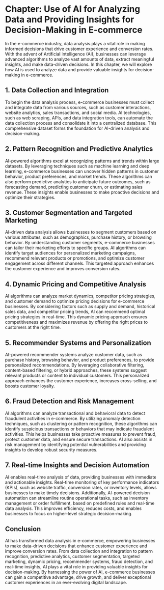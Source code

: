 Chapter: Use of AI for Analyzing Data and Providing Insights for Decision-Making in E-commerce
==============================================================================================

In the e-commerce industry, data analysis plays a vital role in making informed decisions that drive customer experience and conversion rates. With the advent of Artificial Intelligence (AI), businesses can leverage advanced algorithms to analyze vast amounts of data, extract meaningful insights, and make data-driven decisions. In this chapter, we will explore how AI is used to analyze data and provide valuable insights for decision-making in e-commerce.

**1. Data Collection and Integration**
--------------------------------------

To begin the data analysis process, e-commerce businesses must collect and integrate data from various sources, such as customer interactions, website analytics, sales transactions, and social media. AI technologies, such as web scraping, APIs, and data integration tools, can automate the data collection process and consolidate it into a centralized database. This comprehensive dataset forms the foundation for AI-driven analysis and decision-making.

**2. Pattern Recognition and Predictive Analytics**
---------------------------------------------------

AI-powered algorithms excel at recognizing patterns and trends within large datasets. By leveraging techniques such as machine learning and deep learning, e-commerce businesses can uncover hidden patterns in customer behavior, product preferences, and market trends. These algorithms can also perform predictive analytics to anticipate future outcomes, such as forecasting demand, predicting customer churn, or estimating sales revenue. These insights enable businesses to make proactive decisions and optimize their strategies.

**3. Customer Segmentation and Targeted Marketing**
---------------------------------------------------

AI-driven data analysis allows businesses to segment customers based on various attributes, such as demographics, purchase history, or browsing behavior. By understanding customer segments, e-commerce businesses can tailor their marketing efforts to specific groups. AI algorithms can identify target audiences for personalized marketing campaigns, recommend relevant products or promotions, and optimize customer engagement across different channels. This targeted approach enhances the customer experience and improves conversion rates.

**4. Dynamic Pricing and Competitive Analysis**
-----------------------------------------------

AI algorithms can analyze market dynamics, competitor pricing strategies, and customer demand to optimize pricing decisions for e-commerce businesses. By considering factors such as supply and demand, historical sales data, and competitor pricing trends, AI can recommend optimal pricing strategies in real-time. This dynamic pricing approach ensures competitiveness and maximizes revenue by offering the right prices to customers at the right time.

**5. Recommender Systems and Personalization**
----------------------------------------------

AI-powered recommender systems analyze customer data, such as purchase history, browsing behavior, and product preferences, to provide personalized recommendations. By leveraging collaborative filtering, content-based filtering, or hybrid approaches, these systems suggest relevant products or content to individual customers. This personalized approach enhances the customer experience, increases cross-selling, and boosts customer loyalty.

**6. Fraud Detection and Risk Management**
------------------------------------------

AI algorithms can analyze transactional and behavioral data to detect fraudulent activities in e-commerce. By utilizing anomaly detection techniques, such as clustering or pattern recognition, these algorithms can identify suspicious transactions or behaviors that may indicate fraudulent activities. This helps businesses take proactive measures to prevent fraud, protect customer data, and ensure secure transactions. AI also assists in risk management by identifying potential vulnerabilities and providing insights to develop robust security measures.

**7. Real-time Insights and Decision Automation**
-------------------------------------------------

AI enables real-time analysis of data, providing businesses with immediate and actionable insights. Real-time monitoring of key performance indicators (KPIs), such as website traffic, conversion rates, or inventory levels, allows businesses to make timely decisions. Additionally, AI-powered decision automation can streamline routine operational tasks, such as inventory management or order fulfillment, based on predefined rules and real-time data analysis. This improves efficiency, reduces costs, and enables businesses to focus on higher-level strategic decision-making.

**Conclusion**
--------------

AI has transformed data analysis in e-commerce, empowering businesses to make data-driven decisions that enhance customer experience and improve conversion rates. From data collection and integration to pattern recognition, predictive analytics, customer segmentation, targeted marketing, dynamic pricing, recommender systems, fraud detection, and real-time insights, AI plays a vital role in providing valuable insights for decision-making. By harnessing the power of AI, e-commerce businesses can gain a competitive advantage, drive growth, and deliver exceptional customer experiences in an ever-evolving digital landscape.
